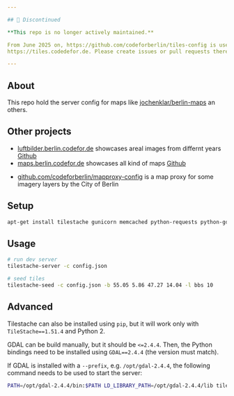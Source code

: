 ```yaml
---

## 🚫 Discontinued

**This repo is no longer actively maintained.**  

From June 2025 on, https://github.com/codeforberlin/tiles-config is used to maintain the configuration for
https://tiles.codedefor.de. Please create issues or pull requests there.

---
```


About
-----

This repo hold the server config for maps like [jochenklar/berlin-maps](https://github.com/jochenklar/berlin-maps) an others.

Other projects
-----

* [luftbilder.berlin.codefor.de](https://luftbilder.berlin.codefor.de) showcases areal images from differnt years [Github](https://github.com/codeforberlin/luftbilder.berlin.codefor.de) 
* [maps.berlin.codefor.de](https://maps.berlin.codefor.de) showcases all kind of maps [Github](https://github.com/codeforberlin/maps.berlin.codefor.de) 
<!-- * [github.com/codeforberlin/tilestache-config](https://github.com/codeforberlin/tilestache-config) is the config for serving areal imagery from file ([config](https://github.com/codeforberlin/tilestache-config/blob/master/config.json)) -->
* [github.com/codeforberlin/mapproxy-config](https://github.com/codeforberlin/mapproxy-config) is a map proxy for some imagery layers by the City of Berlin

Setup
-----

```bash
apt-get install tilestache gunicorn memcached python-requests python-gdal gdal-bin
```

Usage
-----

```bash
# run dev server
tilestache-server -c config.json

# seed tiles
tilestache-seed -c config.json -b 55.05 5.86 47.27 14.04 -l bbs 10
```

Advanced
--------

Tilestache can also be installed using `pip`, but it will work only with `TileStache==1.51.4` and Python 2.

GDAL can be build manually, but it should be `<=2.4.4`. Then, the Python bindings need to be installed using `GDAL==2.4.4` (the version must match).

If GDAL is installed with a `--prefix`, e.g. `/opt/gdal-2.4.4`, the following command needs to be used to start the server:

```bash
PATH=/opt/gdal-2.4.4/bin:$PATH LD_LIBRARY_PATH=/opt/gdal-2.4.4/lib tilestache-server -c config.json
```

